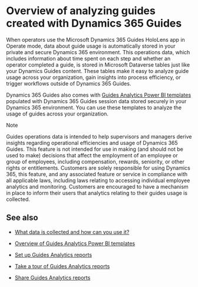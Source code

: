 

# Overview of analyzing guides created with Dynamics 365 Guides 

When operators use the Microsoft Dynamics 365 Guides HoloLens app in Operate mode, data about guide usage is automatically stored in your private and secure Dynamics 365 environment. This  operations data, which includes information about time spent on each step and whether an operator completed a guide, is stored in Microsoft Dataverse tables just like your Dynamics Guides content. These tables make it easy to analyze guide usage across your organization, gain insights into process efficiency, or trigger workflows outside of Dynamics 365 Guides.  

Dynamics 365 Guides also comes with [Guides Analytics Power BI templates](analytics-guide.md) populated with Dynamics 365 Guides session data stored securely in your Dynamics 365 environment. You can use these templates to analyze the usage of guides across your organization.  

> [!NOTE]
> Guides operations data is intended to help supervisors and managers derive insights regarding operational efficiencies and usage of Dynamics 365 Guides. This feature is not intended for use in making (and should not be used to make) decisions that affect the employment of an employee or group of employees, including compensation, rewards, seniority, or other rights or entitlements. Customers are solely responsible for using Dynamics 365, this feature, and any associated feature or service in compliance with all applicable laws, including laws relating to accessing individual employee analytics and monitoring. Customers are encouraged to have a mechanism in place to inform their users that analytics relating to their guides usage is collected. 

## See also

- [What data is collected and how can you use it?](analytics-data-collected.md)

- [Overview of Guides Analytics Power BI templates](analytics-guide.md)

- [Set up Guides Analytics reports](analytics-ga-setup.md)

- [Take a tour of Guides Analytics reports](analytics-ga-reports.md)

- [Share Guides Analytics reports](analytics-ga-share-reports.md)

